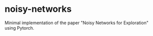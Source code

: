 # noisy-networks
Minimal implementation of the paper "Noisy Networks for Exploration" using Pytorch.
